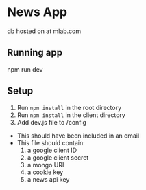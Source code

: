 # News App

db hosted on at mlab.com

## Running app
npm run dev

## Setup

1. Run `npm install` in the root directory
2. Run `npm install` in the client directory
3. Add dev.js file to /config
  - This should have been included in an email
  - This file should contain:
    1. a google client ID
    2. a google client secret
    3. a mongo URI
    4. a cookie key
    5. a news api key
